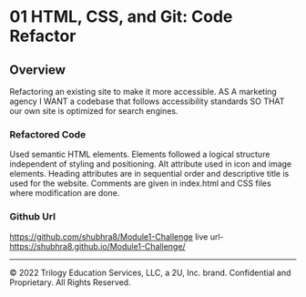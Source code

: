 # 01 HTML, CSS, and Git: Code Refactor

## Overview

Refactoring an existing site to make it more accessible.
AS A marketing agency
I WANT a codebase that follows accessibility standards
SO THAT our own site is optimized for search engines.

### Refactored Code

Used semantic HTML elements.
Elements followed a logical structure independent of styling and positioning.
Alt attribute used in icon and image elements.
Heading attributes are in sequential order and descriptive title is used for the website.
Comments are given in index.html and CSS files where modification are done.

### Github Url

https://github.com/shubhra8/Module1-Challenge
live url-https://shubhra8.github.io/Module1-Challenge/

---

© 2022 Trilogy Education Services, LLC, a 2U, Inc. brand. Confidential and Proprietary. All Rights Reserved.
